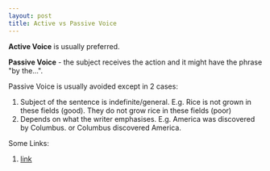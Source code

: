 ```yaml
---
layout: post
title: Active vs Passive Voice
---
```


**Active Voice** is usually preferred.

**Passive Voice** - the subject receives the action and it might have the phrase "by the...".

Passive Voice is usually avoided except in 2 cases:
1. Subject of the sentence is indefinite/general. E.g. Rice is not grown in these fields (good). They do not grow rice in these fields (poor)
2. Depends on what the writer emphasises. E.g. America was discovered by Columbus. or Columbus discovered America.

Some Links:

1. [link](http://owl.english.purdue.edu/handouts/grammar/g_actpass.html)
